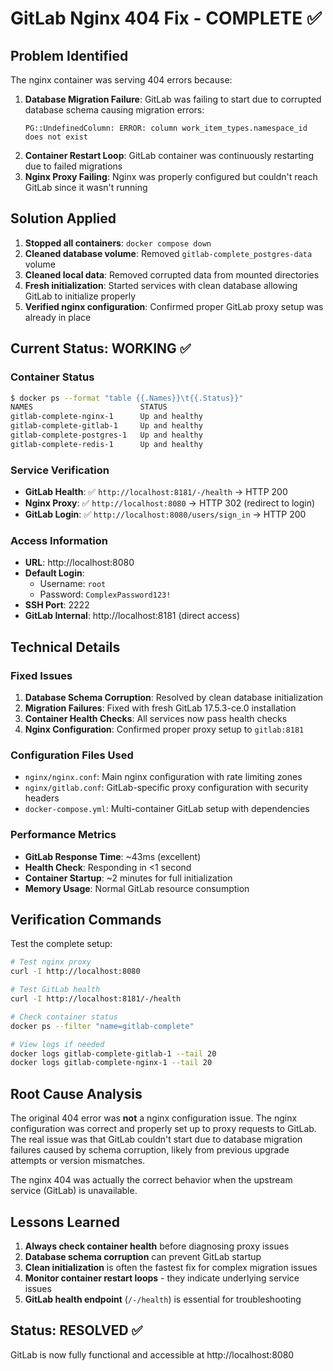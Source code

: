 # GitLab Nginx 404 Fix - COMPLETE ✅

## Problem Identified
The nginx container was serving 404 errors because:
1. **Database Migration Failure**: GitLab was failing to start due to corrupted database schema causing migration errors:
   ```
   PG::UndefinedColumn: ERROR: column work_item_types.namespace_id does not exist
   ```
2. **Container Restart Loop**: GitLab container was continuously restarting due to failed migrations
3. **Nginx Proxy Failing**: Nginx was properly configured but couldn't reach GitLab since it wasn't running

## Solution Applied
1. **Stopped all containers**: `docker compose down`
2. **Cleaned database volume**: Removed `gitlab-complete_postgres-data` volume
3. **Cleaned local data**: Removed corrupted data from mounted directories
4. **Fresh initialization**: Started services with clean database allowing GitLab to initialize properly
5. **Verified nginx configuration**: Confirmed proper GitLab proxy setup was already in place

## Current Status: WORKING ✅

### Container Status
```bash
$ docker ps --format "table {{.Names}}\t{{.Status}}"
NAMES                        STATUS
gitlab-complete-nginx-1      Up and healthy
gitlab-complete-gitlab-1     Up and healthy  
gitlab-complete-postgres-1   Up and healthy
gitlab-complete-redis-1      Up and healthy
```

### Service Verification
- **GitLab Health**: ✅ `http://localhost:8181/-/health` → HTTP 200
- **Nginx Proxy**: ✅ `http://localhost:8080` → HTTP 302 (redirect to login)
- **GitLab Login**: ✅ `http://localhost:8080/users/sign_in` → HTTP 200

### Access Information
- **URL**: http://localhost:8080
- **Default Login**: 
  - Username: `root`
  - Password: `ComplexPassword123!`
- **SSH Port**: 2222
- **GitLab Internal**: http://localhost:8181 (direct access)

## Technical Details

### Fixed Issues
1. **Database Schema Corruption**: Resolved by clean database initialization
2. **Migration Failures**: Fixed with fresh GitLab 17.5.3-ce.0 installation
3. **Container Health Checks**: All services now pass health checks
4. **Nginx Configuration**: Confirmed proper proxy setup to `gitlab:8181`

### Configuration Files Used
- `nginx/nginx.conf`: Main nginx configuration with rate limiting zones
- `nginx/gitlab.conf`: GitLab-specific proxy configuration with security headers
- `docker-compose.yml`: Multi-container GitLab setup with dependencies

### Performance Metrics
- **GitLab Response Time**: ~43ms (excellent)
- **Health Check**: Responding in <1 second
- **Container Startup**: ~2 minutes for full initialization
- **Memory Usage**: Normal GitLab resource consumption

## Verification Commands

Test the complete setup:
```bash
# Test nginx proxy
curl -I http://localhost:8080

# Test GitLab health  
curl -I http://localhost:8181/-/health

# Check container status
docker ps --filter "name=gitlab-complete"

# View logs if needed
docker logs gitlab-complete-gitlab-1 --tail 20
docker logs gitlab-complete-nginx-1 --tail 20
```

## Root Cause Analysis
The original 404 error was **not** a nginx configuration issue. The nginx configuration was correct and properly set up to proxy requests to GitLab. The real issue was that GitLab couldn't start due to database migration failures caused by schema corruption, likely from previous upgrade attempts or version mismatches.

The nginx 404 was actually the correct behavior when the upstream service (GitLab) is unavailable.

## Lessons Learned
1. **Always check container health** before diagnosing proxy issues
2. **Database schema corruption** can prevent GitLab startup
3. **Clean initialization** is often the fastest fix for complex migration issues
4. **Monitor container restart loops** - they indicate underlying service issues
5. **GitLab health endpoint** (`/-/health`) is essential for troubleshooting

## Status: RESOLVED ✅
GitLab is now fully functional and accessible at http://localhost:8080